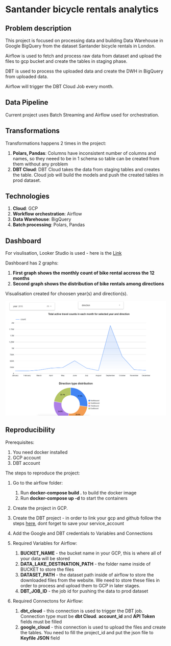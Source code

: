 # Santander bicycle rentals analytics

## Problem description
This project is focused on processing data and building Data Warehouse in Google BigQuery from the dataset Santander bicycle rentals in London. 

Airflow is used to fetch and process raw data from dataset and upload the files to gcp bucket and create the tables in staging phase.

DBT is used to process the uploaded data and create the DWH in BigQuery from uploaded data.

Airflow will trigger the DBT Cloud Job every month.
## Data Pipeline
Current project uses Batch Streaming and Airflow used for orchestration.

## Transformations
Transformations happens 2 times in the project:
1. **Polars, Pandas**: Columns have inconsistent number of columns and names, so they neeed to be in 1 schema so table can be created from them without any problem
2. **DBT Cloud**: DBT Cloud takes the data from staging tables and creates the table. Cloud job will build the models and push the created tables in prod dataset.

## Technologies
1. **Cloud**: GCP
2. **Workflow orchestration**: Airflow
3. **Data Warehouse**: BigQuery
4. **Batch processing**: Polars, Pandas

## Dashboard
For visulisation, Looker Studio is used - here is the [Link](https://lookerstudio.google.com/reporting/45ebd5d9-2890-4b59-b6ec-0a33117ad953)

Dashboard has 2 graphs:
1. **First graph shows the monthly count of bike rental accross the 12 months**
2. **Second graph shows the distribution of bike rentals among directions**

Visualisation created for choosen year(s) and direction(s).

![graphs](dashboard.png)   

## Reproducibility
Prerequisites:
1. You need docker installed
2. GCP account
3. DBT account

The steps to reproduce the project:

1. Go to the airflow folder:
    
    1. Run **docker-compose build .** to build the docker image
    2. Run **docker-compose up -d** to start the containers

2. Create the project in GCP. 

3. Create the DBT project - in order to link your gcp and github follow the steps [here](https://github.com/DataTalksClub/data-engineering-zoomcamp/blob/main/04-analytics-engineering/dbt_cloud_setup.md), dont forget to save your service_account

4. Add the Google and DBT credentials to Variables and Connections

5. Required Variables for Airflow:  
    1. **BUCKET_NAME** - the bucket name in your GCP, this is where all of your data will be stored
    2. **DATA_LAKE_DESTINATION_PATH** - the folder name inside of BUCKET to store the files
    3. **DATASET_PATH** - the dataset path inside of airflow to store the downloaded files from the website. We need to store these files in order to process and upload them to GCP in later stages.
    4. **DBT_JOB_ID** - the job id for pushing the data to prod dataset

6. Required Connectons for Airflow:
    1. **dbt_cloud** - this connection is used to trigger the DBT job. Connection type must be **dbt Cloud**. **account_id** and **API Token** fields must be filled
    2. **google_cloud** - this connection is used to upload the files and create the tables. 
    You need to fill the project_id and put the json file to **Keyfile JSON** field